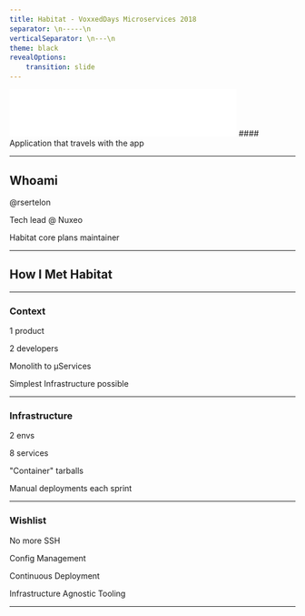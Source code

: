 ```yaml
---
title: Habitat - VoxxedDays Microservices 2018
separator: \n-----\n
verticalSeparator: \n---\n
theme: black
revealOptions:
    transition: slide
---
```


<img src="habitat.svg" width="400" style="border:none;background-color:rgb(34, 34, 34)"/>
#### Application that travels with the app

-----

## Whoami

@rsertelon

Tech lead @ Nuxeo <!-- .element: class="fragment" -->

Habitat core plans maintainer <!-- .element: class="fragment" -->

-----

## How I Met Habitat

---

### Context

1 product <!-- .element: class="fragment" -->

2 developers <!-- .element: class="fragment" -->

Monolith to µServices <!-- .element: class="fragment" -->

Simplest Infrastructure possible <!-- .element: class="fragment" -->

---

### Infrastructure

2 envs <!-- .element: class="fragment" -->

8 services <!-- .element: class="fragment" -->

"Container" tarballs <!-- .element: class="fragment" -->

Manual deployments each sprint <!-- .element: class="fragment" -->

---

### Wishlist

No more SSH <!-- .element: class="fragment" -->

Config Management <!-- .element: class="fragment" -->

Continuous Deployment <!-- .element: class="fragment" -->

Infrastructure Agnostic Tooling <!-- .element: class="fragment" -->

-----
